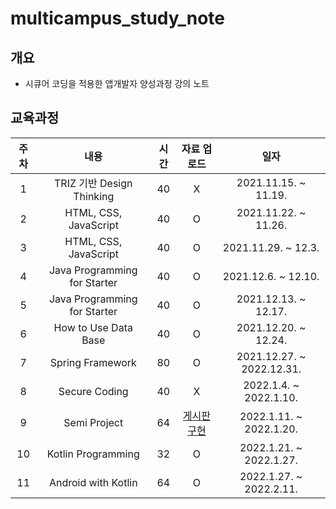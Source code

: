 # multicampus_study_note

## 개요

- 시큐어 코딩을 적용한 앱개발자 양성과정 강의 노트


## 교육과정

| 주차 |              내용              | 시간 | 자료 업로드 |          일자           |
| :--: | :----------------------------: | :--: | :-----------: | :---------------------: |
|  1   |   TRIZ 기반 Design Thinking    |  40  |     X      |  2021.11.15. ~ 11.19.   |
|  2   |     HTML, CSS, JavaScript      |  40  |       O       |  2021.11.22. ~ 11.26.   |
|  3   |     HTML, CSS, JavaScript      |  40  |       O       |   2021.11.29. ~ 12.3.   |
|  4   |  Java Programming for Starter  |  40  |     O      |   2021.12.6. ~ 12.10.   |
|  5   |  Java Programming for Starter  |  40  |     O      |  2021.12.13. ~ 12.17.   |
|  6   |      How to Use Data Base      |  40  |     O      |  2021.12.20. ~ 12.24.   |
|  7   | Spring Framework               |  80  |     O      | 2021.12.27. ~ 2022.12.31. |
|  8   | Secure Coding                  |  40  |     X      | 2022.1.4. ~ 2022.1.10.|
|  9   | Semi Project                   |  64  |<a href="https://github.com/htwenty-1/mulcam-semi-prj">게시판 구현</a>|2022.1.11. ~ 2022.1.20.|
|  10  | Kotlin Programming             | 32   |    O      | 2022.1.21. ~ 2022.1.27.|
|  11  | Android with Kotlin            | 64   |    O      | 2022.1.27. ~ 2022.2.11.|
